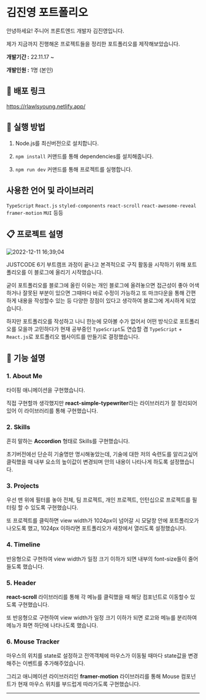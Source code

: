 # 김진영 포트폴리오

안녕하세요! 주니어 프론트엔드 개발자 김진영입니다. <br/>

제가 지금까지 진행해온 프로젝트들을 정리한 포트폴리오를 제작해보았습니다.

**개발기간 :** 22.11.17 ~

**개발인원 :** 1명 (본인)

## 🔗 배포 링크

https://rlawlsyoung.netlify.app/

## 🤔 실행 방법

1. Node.js를 최신버전으로 설치합니다.

2. `npm install` 커맨드를 통해 dependencies를 설치해줍니다.

3. `npm run dev` 커맨드를 통해 프로젝트를 실행합니다.

## 사용한 언어 및 라이브러리 
`TypeScript` `React.js` `styled-components` `react-scroll` `react-awesome-reveal` `framer-motion` `MUI` 등등

## 📋 프로젝트 설명

![2022-12-11 16;39;04](https://user-images.githubusercontent.com/100749629/206901692-81142939-e371-41ea-b4e3-22dcc154bce4.gif)

JUSTCODE 6기 부트캠프 과정이 끝나고 본격적으로 구직 활동을 시작하기 위해 포트폴리오를 이 블로그에 올리기 시작했습니다.

굳이 포트폴리오를 블로그에 올린 이유는 개인 블로그에 올려놓으면 접근성이 좋아 어색하거나 잘못된 부분이 있으면 그때마다 바로 수정이 가능하고 또 마크다운을 통해 간편하게 내용을 작성할수 있는 등 다양한 장점이 있다고 생각하여 블로그에 게시하게 되었습니다.

하지만 포트폴리오를 작성하고 나니 한눈에 모아볼 수가 없어서 어떤 방식으로 포트폴리오를 모을까 고민하다가 현재 공부중인 `TypeScript`도 연습할 겸 `TypeScript` + `React.js`로 포트폴리오 웹사이트를 만들기로 결정했습니다.

## 🔧 기능 설명


### 1. About Me

타이핑 애니메이션을 구현했습니다.

직접 구현할까 생각했지만 **react-simple-typewriter**라는 라이브러리가 잘 정리되어있어 이 라이브러리를 통해 구현했습니다.

### 2. Skills

흔히 말하는 **Accordion** 형태로 Skills를 구현했습니다.

초기버전에선 단순히 기술명만 명시해놓았는데, 기술에 대한 저의 숙련도를 알리고싶어 클릭했을 때 내부 요소의 높이값이 변경되며 안의 내용이 나타나게 하도록 설정했습니다.

### 3. Projects

우선 맨 위에 필터를 놓아 전체, 팀 프로젝트, 개인 프로젝트, 인턴십으로 프로젝트를 필터링 할 수 있도록 구현했습니다.

또 프로젝트를 클릭하면 view width가 1024px이 넘어갈 시 모달창 안에 포트폴리오가 나오도록 했고, 1024px 이하라면 포트폴리오가 새창에서 열리도록 설정했습니다.

### 4. Timeline

반응형으로 구현하여 view width가 일정 크기 이하가 되면 내부의 font-size들이 줄어들도록 했습니다.

### 5. Header

**react-scroll** 라이브러리를 통해 각 메뉴를 클릭했을 때 해당 컴포넌트로 이동할수 있도록 구현했습니다.

또 반응형으로 구현하여 view width가 일정 크기 이하가 되면 로고와 메뉴를 분리하여 메뉴가 화면 하단에 나타나도록 했습니다.

### 6. Mouse Tracker

마우스의 위치를 state로 설정하고 전역객체에 마우스가 이동될 때마다 state값을 변경해주는 이벤트를 추가해주었습니다.

그리고 애니메이션 라이브러리인 **framer-motion** 라이브러리를 통해  Mouse 컴포넌트가 현재 마우스 위치를 부드럽게 따라가도록 구현했습니다.

---
